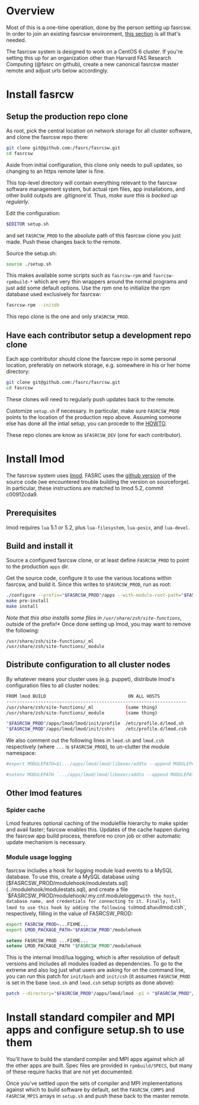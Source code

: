 # Overview

Most of this is a one-time operation, done by the person setting up fasrcsw.
In order to join an existing fasrcsw environment, [this section](#have-each-contributor-setup-a-development-repo-clone) is all that's needed.

The fasrcsw system is designed to work on a CentOS 6 cluster.
If you're setting this up for an organization other than Harvard FAS Research Computing (@fasrc on github), create a new canonical fasrcsw master remote and adjust urls below accordingly.



# Install fasrcw

## Setup the production repo clone

As root, pick the central location on network storage for all cluster software, and clone the fasrcsw repo there:

``` bash
git clone git@github.com:/fasrc/fasrcsw.git
cd fasrcsw
```

Aside from initial configuration, this clone only needs to pull updates, so changing to an https remote later is fine.

This top-level directory will contain everything relevant to the fasrcsw software management system, but actual rpm files, app installations, and other build outputs are .gitignore'd.
Thus, *make sure this is backed up regularly*.

Edit the configuration:

``` bash
$EDITOR setup.sh
```

and set `FASRCSW_PROD` to the absolute path of this fasrcsw clone you just made.
Push these changes back to the remote.

Source the setup.sh:

``` bash
source ./setup.sh
```

This makes available some scripts such as `fasrcsw-rpm` and `fasrcsw-rpmbuild-*` which are very thin wrappers around the normal programs and just add some default options.
Use the rpm one to initialize the rpm database used exclusively for fasrcsw:

``` bash
fasrcsw-rpm --initdb
```

This repo clone is the one and only `$FASRCSW_PROD`.


## Have each contributor setup a development repo clone

Each app contributor should clone the fasrcsw repo in some personal location, preferably on network storage, e.g. somewhere in his or her home directory:

``` bash
git clone git@github.com:/fasrc/fasrcsw.git
cd fasrcsw
```

These clones will need to regularly push updates back to the remote.

Customize `setup.sh` if necessary.
In particular, make sure `FASRCSW_PROD` points to the location of the production repo above.
Assuming someone else has done all the intial setup, you can procede to the [HOWTO](HOWTO.md).

These repo clones are know as `$FASRCSW_DEV` (one for each contributor).



# Install lmod

The fasrcsw system uses [lmod](http://www.tacc.utexas.edu/tacc-projects/lmod).
FASRC uses the [github version](https://github.com/TACC/Lmod) of the source code (we encountered trouble building the version on sourceforge).
In particular, these instructions are matched to lmod 5.2, commit c00912cda9.


## Prerequisites

lmod requires `lua` 5.1 or 5.2, plus `lua-filesystem`, `lua-posix`, and `lua-devel`.


<!--
## Hack around lmod's ignoring of prefix for some files

During the installation, lmod will try to write files to the main filesystem.
Allow this temporarily:

``` bash
sudo chgrp $(id -gn) /usr/share/zsh/site-functions
sudo chmod g+w /usr/share/zsh/site-functions
```
-->


## Build and install it

Source a configured fasrcsw clone, or at least define `FASRCSW_PROD` to point to the production `apps` dir.


Get the source code, configure it to use the various locations within fasrcsw, and build it.
Since this writes to `$FASRCSW_PROD`, run as root:

``` bash
./configure --prefix="$FASRCSW_PROD"/apps --with-module-root-path="$FASRCSW_PROD"/modulefiles --with-spiderCacheDir="$FASRCSW_PROD"/moduledata/cacheDir --with-updateSystemFn="$FASRCSW_PROD"/moduledata/system.txt
make pre-install
make install
```

*Note that this also installs some files in `/usr/share/zsh/site-functions`*, outside of the prefix!*
Once done setting up lmod, you may want to remove the following:

```
/usr/share/zsh/site-functions/_ml
/usr/share/zsh/site-functions/_module
```


<!--
## Undo the hack above

Set that directory back to the way it was:

``` bash
sudo chgrp root /usr/share/zsh/site-functions
sudo chmod g-w /usr/share/zsh/site-functions
```
-->


## Distribute configuration to all cluster nodes

By whatever means your cluster uses (e.g. puppet), distribute lmod's configuration files to all cluster nodes:

``` bash
FROM lmod BUILD                               ON ALL HOSTS
--------------------------------------------------------------------
/usr/share/zsh/site-functions/_ml            (same thing)
/usr/share/zsh/site-functions/_module        (same thing)

"$FASRCSW_PROD"/apps/lmod/lmod/init/profile  /etc/profile.d/lmod.sh
"$FASRCSW_PROD"/apps/lmod/lmod/init/cshrc    /etc/profile.d/lmod.csh
```

We also comment out the following lines in `lmod.sh` and `lmod.csh` respectively (where `...` is `$FASRCSW_PROD`), to un-clutter the module namespace:

``` bash
#export MODULEPATH=$(.../apps/lmod/lmod/libexec/addto --append MODULEPATH .../apps/lmod/lmod/modulefiles/Core)
```

``` csh
#setenv MODULEPATH `.../apps/lmod/lmod/libexec/addto --append MODULEPATH .../apps/lmod/lmod/modulefiles/Core`
```


## Other lmod features 

### Spider cache

Lmod features optional caching of the modulefile hierarchy to make spider and avail faster; fasrcsw enables this.
Updates of the cache happen during the fasrcsw app build process, therefore no cron job or other automatic update mechanism is necessary.

### Module usage logging

fasrcsw includes a hook for logging module load events to a MySQL database.
To use this, create a MySQL database using [$FASRCSW_PROD/modulehook/modulestats.sql](../modulehook/modulestats.sql), and create a file `$FASRCSW_PROD/modulehook/.my.cnf.modulelogger` with the host, database name, and credentials for connecting to it.
Finally, tell lmod to use this hook by adding the following to `lmod.sh` and `lmod.csh`, respectively, filling in the value of FASRCSW_PROD:

``` bash
export FASRCSW_PROD=...FIXME...
export LMOD_PACKAGE_PATH="$FASRCSW_PROD"/modulehook
```

``` csh
setenv FASRCSW_PROD ...FIXME...
setenv LMOD_PACKAGE_PATH "$FASRCSW_PROD"/modulehook
```

This is the internal lmod/lua logging, which is after resolution of default versions and includes all modules loaded as dependencies.
To go to the extreme and also log just what users are asking for on the command line, you can run this patch for `init/bash` and `init/csh` (it assumes `FASRCSW_PROD` is set in the base `lmod.sh` and `lmod.csh` setup scripts as done above):

``` bash
patch --directory="$FASRCSW_PROD"/apps/lmod/lmod -p1 < "$FASRCSW_PROD"/misc/modulelogger.patch
```



# Install standard compiler and MPI apps and configure setup.sh to use them

You'll have to build the standard compiler and MPI apps against which all the other apps are built.
Spec files are provided in `rpmbuild/SPECS`, but many of these require hacks that are not yet documented.

Once you've settled upon the sets of compiler and MPI implementations against which to build software by default, set the `FASRCSW_COMPS` and `FASRCSW_MPIS` arrays in `setup.sh` and push these back to the master remote.

